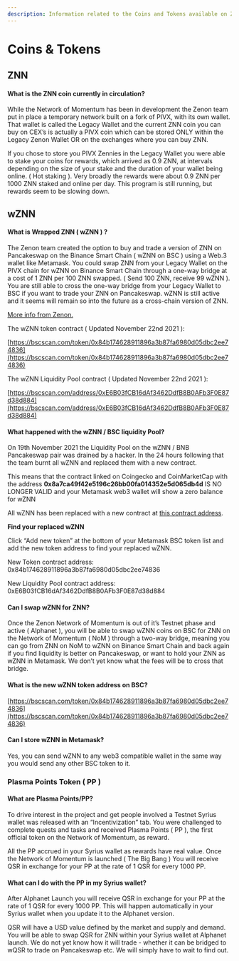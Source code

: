 ```yaml
---
description: Information related to the Coins and Tokens available on Zenon Network
---
```


# Coins & Tokens

## ZNN <a href="wznn" id="wznn"></a>

#### What is the ZNN coin currently in circulation? <a href="what-is-the-znn-coin-currently-in-circulation" id="what-is-the-znn-coin-currently-in-circulation"></a>

While the Network of Momentum has been in development the Zenon team put in place a temporary network built on a fork of PIVX, with its own wallet. That wallet is called the Legacy Wallet and the current ZNN coin you can buy on CEX’s is actually a PIVX coin which can be stored ONLY within the Legacy Zenon Wallet OR on the exchanges where you can buy ZNN.

If you chose to store you PIVX Zennies in the Legacy Wallet you were able to stake your coins for rewards, which arrived as 0.9 ZNN, at intervals depending on the size of your stake and the duration of your wallet being online. ( Hot staking ). Very broadly the rewards were about 0.9 ZNN per 1000 ZNN staked and online per day. This program is still running, but rewards seem to be slowing down.

## wZNN <a href="wznn" id="wznn"></a>

#### What is Wrapped ZNN ( wZNN ) ? <a href="what-is-wrapped-znn-wznn" id="what-is-wrapped-znn-wznn"></a>

The Zenon team created the option to buy and trade a version of ZNN on Pancakeswap on the Binance Smart Chain ( wZNN on BSC ) using a Web.3 wallet like Metamask. You could swap ZNN from your Legacy Wallet on the PIVX chain for wZNN on Binance Smart Chain through a one-way bridge at a cost of 1 ZNN per 100 ZNN swapped. ( Send 100 ZNN, receive 99 wZNN ). You are still able to cross the one-way bridge from your Legacy Wallet to BSC if you want to trade your ZNN on Pancakeswap. wZNN is still active and it seems will remain so into the future as a cross-chain version of ZNN.

[More info from Zenon.](https://medium.com/@zenon.network/zenon-building-bridges-272538cde1a7)

The wZNN token contract ( Updated November 22nd 2021 ):

[https://bscscan.com/token/0x84b174628911896a3b87fa6980d05dbc2ee74836](https://bscscan.com/token/0x84b174628911896a3b87fa6980d05dbc2ee74836)

The wZNN Liquidity Pool contract ( Updated November 22nd 2021 ):

[https://bscscan.com/address/0xE6B03fCB16dAf3462DdfB8B0AFb3F0E87d38d884](https://bscscan.com/address/0xE6B03fCB16dAf3462DdfB8B0AFb3F0E87d38d884)

#### What happened with the wZNN / BSC liquidity Pool?

On 19th November 2021 the Liquidity Pool on the wZNN / BNB Pancakeswap pair was drained by a hacker. In the 24 hours following that the team burnt all wZNN and replaced them with a new contract.

This means that the contract linked on Coingecko and CoinMarketCap with the address **0x8a7ca49f42e5196c26bb00fa014352e5d065db4d** IS NO LONGER VALID and your Metamask web3 wallet will show a zero balance for wZNN

All wZNN has been replaced with a new contract at [this contract address](https://bscscan.com/address/0x84b174628911896a3b87fa6980d05dbc2ee74836).

**Find your replaced wZNN**&#x20;

Click “Add new token” at the bottom of your Metamask BSC token list and add the new token address to find your replaced wZNN.

New Token contract address:    0x84b174628911896a3b87fa6980d05dbc2ee74836

New Liquidity Pool contract address:    0xE6B03fCB16dAf3462DdfB8B0AFb3F0E87d38d884

#### Can I swap wZNN for ZNN? <a href="can-i-swap-wznn-for-znn" id="can-i-swap-wznn-for-znn"></a>

Once the Zenon Network of Momentum is out of it’s Testnet phase and active ( Alphanet ), you will be able to swap wZNN coins on BSC for ZNN on the Network of Momentum ( NoM ) through a two-way bridge, meaning you can go from ZNN on NoM to wZNN on Binance Smart Chain and back again if you find liquidity is better on Pancakeswap, or want to hold your ZNN as wZNN in Metamask. We don’t yet know what the fees will be to cross that bridge.

#### What is the new wZNN token address on BSC? <a href="q-what-is-the-wznn-token-address-on-bsc" id="q-what-is-the-wznn-token-address-on-bsc"></a>

[https://bscscan.com/token/0x84b174628911896a3b87fa6980d05dbc2ee74836](https://bscscan.com/token/0x84b174628911896a3b87fa6980d05dbc2ee74836)

#### Can I store wZNN in Metamask? <a href="q-can-i-store-wznn-in-metamask" id="q-can-i-store-wznn-in-metamask"></a>

Yes, you can send wZNN to any web3 compatible wallet in the same way you would send any other BSC token to it.

### Plasma Points Token ( PP )

#### What are Plasma Points/PP? <a href="what-are-plasma-points-pp" id="what-are-plasma-points-pp"></a>

To drive interest in the project and get people involved a Testnet Syrius wallet was released with an “Incentivization” tab. You were challenged to complete quests and tasks and received Plasma Points ( PP ), the first official token on the Network of Momentum, as reward.

All the PP accrued in your Syrius wallet as rewards have real value. Once the Network of Momentum is launched ( The Big Bang ) You will receive QSR in exchange for your PP at the rate of 1 QSR for every 1000 PP.

#### What can I do with the PP in my Syrius wallet?

After Alphanet Launch you will receive QSR in exchange for your PP at the rate of 1 QSR for every 1000 PP. This will happen automatically in your Syrius wallet when you update it to the Alphanet version.

QSR will have a USD value defined by the market and supply and demand. You will be able to swap QSR for ZNN within your Syrius wallet at Alphanet launch. We do not yet know how it will trade - whether it can be bridged to wQSR to trade on Pancakeswap etc. We will simply have to wait to find out.
